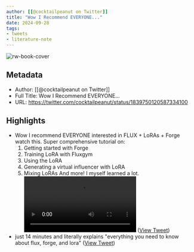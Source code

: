```yaml
---
author: [[@cocktailpeanut on Twitter]]
title: "Wow I Recommend EVERYONE..."
date: 2024-09-28
tags: 
- tweets
- literature-note
---
```

![rw-book-cover](https://pbs.twimg.com/profile_images/1751342002178805760/4o44gsA4.jpg)

## Metadata
- Author: [[@cocktailpeanut on Twitter]]
- Full Title: Wow I Recommend EVERYONE...
- URL: https://twitter.com/cocktailpeanut/status/1839750120587334100

## Highlights
- Wow I recommend EVERYONE interested in FLUX + LoRAs + Forge watch this. Super comprehensive tutorial on:
  1. Getting started with Forge
  2. Training LoRA with Fluxgym
  3. Using the LoRA
  4. Generating a virtual influencer with LoRA
  5. Mixing LoRAs
  And more! I myself learned a lot. <video controls><source src="https://video.twimg.com/ext_tw_video/1839748856600285184/pu/pl/XAiuoT4e0Qxpx8S-.m3u8?tag=12&v=85d" type="application/x-mpegURL"><source src="https://video.twimg.com/ext_tw_video/1839748856600285184/pu/vid/avc1/480x270/V87DGk4PZVCYFN3T.mp4?tag=12" type="video/mp4"><source src="https://video.twimg.com/ext_tw_video/1839748856600285184/pu/vid/avc1/640x360/fbDVuqBlajI6u5Xp.mp4?tag=12" type="video/mp4"><source src="https://video.twimg.com/ext_tw_video/1839748856600285184/pu/vid/avc1/1280x720/doZk_kzCKXlLj5pV.mp4?tag=12" type="video/mp4">Your browser does not support the video tag.</video> ([View Tweet](https://twitter.com/cocktailpeanut/status/1839750120587334100))
- just 14 minutes and literally explains "everything you need to know about flux, forge, and lora" ([View Tweet](https://twitter.com/cocktailpeanut/status/1839750329111347273))
